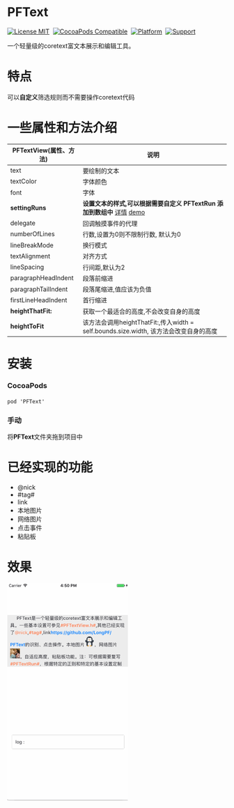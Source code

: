 PFText
==============
[![License MIT](https://img.shields.io/badge/license-MIT-green.svg?style=flat)](https://raw.githubusercontent.com/LongPF/PFText/master/LICENSE)&nbsp;
[![CocoaPods Compatible](https://img.shields.io/cocoapods/v/PFText.svg)](https://img.shields.io/cocoapods/v/PFText.svg)&nbsp;
[![Platform](https://img.shields.io/cocoapods/p/PFText.svg?style=flat)](http://cocoadocs.org/docsets/PFText)&nbsp;
[![Support](https://img.shields.io/badge/support-iOS%206%2B%20-blue.svg?style=flat)](https://www.apple.com/nl/ios/)&nbsp;


一个轻量级的coretext富文本展示和编辑工具。

特点
==============
可以**自定义**筛选规则而不需要操作coretext代码

一些属性和方法介绍
==============

PFTextView(属性、方法)  |  说明
--------------------- | -------------
text 				   	  | 要绘制的文本
textColor  			  | 字体颜色
font					  | 字体
**settingRuns** 		  | **设置文本的样式,可以根据需要自定义 PFTextRun 添加到数组中** [详情](https://github.com/LongPF/PFText/blob/master/PFText/PFTextView.h) [demo](https://github.com/LongPF/PFText) 
delegate  			  | 回调触摸事件的代理
numberOfLines 		  | 行数,设置为0则不限制行数, 默认为0
lineBreakMode			  | 换行模式
textAlignment			  | 对齐方式
lineSpacing   		  | 行间距,默认为2
paragraphHeadIndent   | 段落前缩进
paragraphTailIndent   | 段落尾缩进,值应该为负值
firstLineHeadIndent   | 首行缩进
**heightThatFit:**    | 获取一个最适合的高度,不会改变自身的高度
**heightToFit**  	  | 该方法会调用heightThatFit:,传入width = self.bounds.size.width, 该方法会改变自身的高度

安装
==============
### CocoaPods
`pod 'PFText'`

### 手动
将**PFText**文件夹拖到项目中

已经实现的功能
==============

* @nick 
*  #tag# 
* link
* 本地图片
* 网络图片
* 点击事件
* 粘贴板

效果
==============

![](Asset/Untitled.gif)

